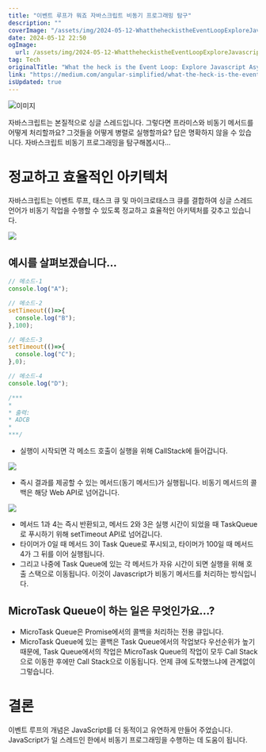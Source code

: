 ```yaml
---
title: "이벤트 루프가 뭐죠 자바스크립트 비동기 프로그래밍 탐구"
description: ""
coverImage: "/assets/img/2024-05-12-WhattheheckistheEventLoopExploreJavascriptAsynchronousProgramming_0.png"
date: 2024-05-12 22:50
ogImage: 
  url: /assets/img/2024-05-12-WhattheheckistheEventLoopExploreJavascriptAsynchronousProgramming_0.png
tag: Tech
originalTitle: "What the heck is the Event Loop: Explore Javascript Asynchronous Programming"
link: "https://medium.com/angular-simplified/what-the-heck-is-the-event-loop-explore-javascript-asynchronous-programming-e3c35059d5b4"
isUpdated: true
---
```






![이미지](/assets/img/2024-05-12-WhattheheckistheEventLoopExploreJavascriptAsynchronousProgramming_0.png)

자바스크립트는 본질적으로 싱글 스레드입니다. 그렇다면 프라미스와 비동기 메서드를 어떻게 처리할까요? 그것들을 어떻게 병렬로 실행할까요? 답은 명확하지 않을 수 있습니다. 자바스크립트 비동기 프로그래밍을 탐구해봅시다...

# 정교하고 효율적인 아키텍처

자바스크립트는 이벤트 루프, 태스크 큐 및 마이크로태스크 큐를 결합하여 싱글 스레드 언어가 비동기 작업을 수행할 수 있도록 정교하고 효율적인 아키텍처를 갖추고 있습니다.



<img src="/assets/img/2024-05-12-WhattheheckistheEventLoopExploreJavascriptAsynchronousProgramming_1.png" />

## 예시를 살펴보겠습니다...

```js
// 메소드-1
console.log("A");

// 메소드-2
setTimeout(()=>{
  console.log("B");
},100);

// 메소드-3
setTimeout(()=>{
  console.log("C");
},0);

// 메소드-4
console.log("D");

/***
*
* 출력:
* ADCB
*
***/

```

- 실행이 시작되면 각 메소드 호출이 실행을 위해 CallStack에 들어갑니다.



<img src="/assets/img/2024-05-12-WhattheheckistheEventLoopExploreJavascriptAsynchronousProgramming_2.png" />

- 즉시 결과를 제공할 수 있는 메서드(동기 메서드)가 실행됩니다. 비동기 메서드의 콜백은 해당 Web API로 넘어갑니다.

<img src="/assets/img/2024-05-12-WhattheheckistheEventLoopExploreJavascriptAsynchronousProgramming_3.png" />

- 메서드 1과 4는 즉시 반환되고, 메서드 2와 3은 실행 시간이 되었을 때 TaskQueue로 푸시하기 위해 setTimeout API로 넘어갑니다.
- 타이머가 0일 때 메서드 3이 Task Queue로 푸시되고, 타이머가 100일 때 메서드 4가 그 뒤를 이어 실행됩니다.
- 그리고 나중에 Task Queue에 있는 각 메서드가 자유 시간이 되면 실행을 위해 호출 스택으로 이동됩니다. 이것이 Javascript가 비동기 메서드를 처리하는 방식입니다.



## MicroTask Queue이 하는 일은 무엇인가요…?

- MicroTask Queue은 Promise에서의 콜백을 처리하는 전용 큐입니다.
- MicroTask Queue에 있는 콜백은 Task Queue에서의 작업보다 우선순위가 높기 때문에, Task Queue에서의 작업은 MicroTask Queue의 작업이 모두 Call Stack으로 이동한 후에만 Call Stack으로 이동됩니다. 언제 큐에 도착했느냐에 관계없이 그렇습니다.

# 결론

이벤트 루프의 개념은 JavaScript를 더 동적이고 유연하게 만들어 주었습니다. JavaScript가 일 스레드인 한에서 비동기 프로그래밍을 수행하는 데 도움이 됩니다.